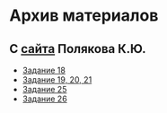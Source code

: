 # Архив материалов 

## С [сайта](http://kpolyakov.spb.ru) Полякова К.Ю. 

- [Задание 18](kpolyakov.spb.ru\ege18.doc)
- [Задание 19, 20, 21](kpolyakov.spb.ru\ege1921.doc)
- [Задание 25](kpolyakov.spb.ru\ege25.doc)
- [Задание 26](kpolyakov.spb.ru\ege26.doc)